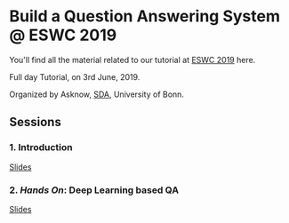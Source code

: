 # Build a Question Answering System @ ESWC 2019

You'll find all the material related to our tutorial at [ESWC 2019](https://2019.eswc-conferences.org/) here.

Full day Tutorial, on 3rd June, 2019.

Organized by Asknow, [SDA](sda.tech), University of Bonn. 

## Sessions

### 1. Introduction
[Slides](slides/Session%201%20-%20Introduction.pdf)


### 2. _Hands On_: Deep Learning based QA
[Slides](slides/Session%204%20_%20Hands%20on%20with%20Deep%20Learning%20for%20QA.pdf)

